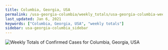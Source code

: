 ```yaml
---
title: Columbia, Georgia, USA
permalink: /usa-georgia-columbia/weekly_totals/usa-georgia-columbia-weekly_totals.html
last_updated: Jan 6, 2021
keywords: ["Columbia, Georgia, USA", "weekly totals"]
sidebar: usa-georgia-columbia_sidebar
---
```


![Weekly Totals of Confirmed Cases for Columbia, Georgia, USA](/covid_tracker/images/graphs/usa-georgia-columbia-weekly_totals_graph.png)
